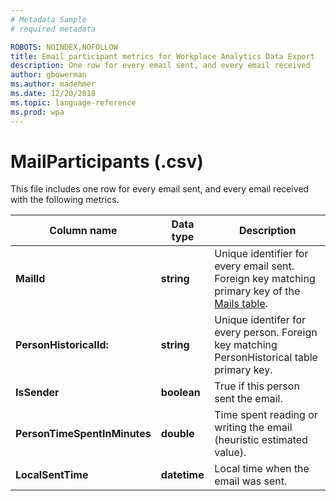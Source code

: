 ```yaml
---
# Metadata Sample
# required metadata

ROBOTS: NOINDEX,NOFOLLOW
title: Email participant metrics for Workplace Analytics Data Export
description: One row for every email sent, and every email received
author: gbowerman
ms.author: madehmer
ms.date: 12/20/2018
ms.topic: language-reference
ms.prod: wpa
---
```


# MailParticipants (.csv)

This file includes one row for every email sent, and every email received with the following metrics.
  
|Column name|Data type|Description|
|-----------------|---------------|-----------------|
|**MailId**|**string**|Unique identifier for every email sent. Foreign key matching primary key of the [Mails table](./mails.md).|
|**PersonHistoricalId:**|**string**|Unique identifer for every person. Foreign key matching PersonHistorical table primary key.|  
|**IsSender**|**boolean**|True if this person sent the email.|
|**PersonTimeSpentInMinutes**|**double**|Time spent reading or writing the email (heuristic estimated value).|
|**LocalSentTime**|**datetime**|Local time when the email was sent.|
